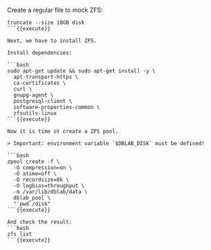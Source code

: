Create a regular file to mock ZFS:
```
truncate --size 10GB disk
```{{execute}}

Next, we have to install ZFS.

Install dependencies:

```bash
sudo apt-get update && sudo apt-get install -y \
  apt-transport-https \
  ca-certificates \
  curl \
  gnupg-agent \
  postgresql-client \
  software-properties-common \
  zfsutils-linux
```{{execute}}

Now it is time ot create a ZFS pool. 

> Important: environment variable `$DBLAB_DISK` must be defined!

```bash
zpool create -f \
  -O compression=on \
  -O atime=off \
  -O recordsize=8k \
  -O logbias=throughput \
  -m /var/lib/dblab/data \
  dblab_pool \
  "`pwd`/disk"
```{{execute}}

And check the result:
```bash
zfs list
```{{execute}}
